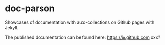 # doc-parson
Showcases of documentation with auto-collections on Github pages with Jekyll. 

The published documentation can be found here:
https://io.github.com xxx?
